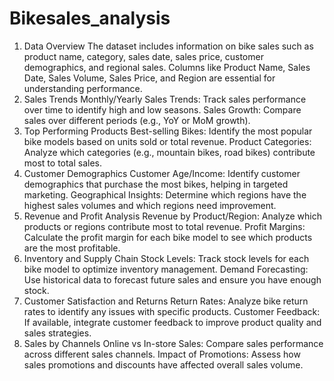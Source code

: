 # Bikesales_analysis
1. Data Overview
The dataset includes information on bike sales such as product name, category, sales date, sales price, customer demographics, and regional sales.
Columns like Product Name, Sales Date, Sales Volume, Sales Price, and Region are essential for understanding performance.
2. Sales Trends
Monthly/Yearly Sales Trends: Track sales performance over time to identify high and low seasons.
Sales Growth: Compare sales over different periods (e.g., YoY or MoM growth).
3. Top Performing Products
Best-selling Bikes: Identify the most popular bike models based on units sold or total revenue.
Product Categories: Analyze which categories (e.g., mountain bikes, road bikes) contribute most to total sales.
4. Customer Demographics
Customer Age/Income: Identify customer demographics that purchase the most bikes, helping in targeted marketing.
Geographical Insights: Determine which regions have the highest sales volumes and which regions need improvement.
5. Revenue and Profit Analysis
Revenue by Product/Region: Analyze which products or regions contribute most to total revenue.
Profit Margins: Calculate the profit margin for each bike model to see which products are the most profitable.
6. Inventory and Supply Chain
Stock Levels: Track stock levels for each bike model to optimize inventory management.
Demand Forecasting: Use historical data to forecast future sales and ensure you have enough stock.
7. Customer Satisfaction and Returns
Return Rates: Analyze bike return rates to identify any issues with specific products.
Customer Feedback: If available, integrate customer feedback to improve product quality and sales strategies.
8. Sales by Channels
Online vs In-store Sales: Compare sales performance across different sales channels.
Impact of Promotions: Assess how sales promotions and discounts have affected overall sales volume.
